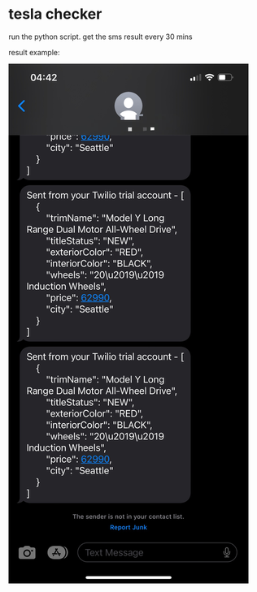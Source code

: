 # tesla checker

run the python script.
get the sms result every 30 mins

result example:

![example](teslacheckerexample.jpeg?raw=true)